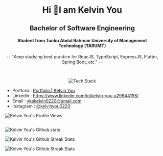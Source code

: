 <h1 align="center">Hi 👋I am Kelvin You</h1>
<h2 align="center">Bachelor of Software Engineering</h2>
<h4 align="center">Student from Tunku Abdul Rahman University of Management Technology (TARUMT)</h4>
<p align="center">-- "Keep studying best practice for ReacJS, TypeScript, ExpressJS, Flutter, Spring Boot, etc." --</p>
<br/>
<p align="center"><img src="https://skillicons.dev/icons?i=ts,js,flutter,python,firebase,dart,spring,postgres,git,github,java,solidity,android&perline=16" alt="Tech Stack" /> </p>

- Portfolio : <a href="https://kelvinyou.vercel.app/" target="_blank">Portfolio | Kelvin You</a>
- Linkedln : <a href="https://www.linkedin.com/in/kelvin-you-a29644198/" target="_blank">https://www.linkedin.com/in/kelvin-you-a29644198/</a>
- Email : <a href="mailto:ykekelvin0220@gmail.com" target="_blank">ykekelvin0220@gmail.com</a> 
- Instagram : <a href="https://www.instagram.com/kelvinyou0220/" target="_blank">@kelvinyou0220</a> 
<link rel="stylesheet" href="https://use.fontawesome.com/releases/v5.15.3/css/all.css" crossorigin="anonymous">

![Kelvin You's Profile Views](https://komarev.com/ghpvc/?username=KelvinYou&style=flat)



## 
![Kelvin You's Github stats](https://github-readme-stats.vercel.app/api?username=KelvinYou&count_private=true&show_icons=true&theme=dark&hide=issues)
  
![Kelvin You's Github Streak Stats](https://github-readme-streak-stats.herokuapp.com/?user=KelvinYou&theme=dark&hide_border=false)

![Kelvin You's Github Streak Stats](https://github-readme-stats.vercel.app/api/top-langs/?username=KelvinYou&layout=compact&theme=dark&langs_count=10)

<!--
**KelvinYou/KelvinYou** is a ✨ _special_ ✨ repository because its `README.md` (this file) appears on your GitHub profile.

Here are some ideas to get you started:

- 🔭 I’m currently working on ...
- 🌱 I’m currently learning ...
- 👯 I’m looking to collaborate on ...
- 🤔 I’m looking for help with ...
- 💬 Ask me about ...
- 📫 How to reach me: ...
- 😄 Pronouns: ...
- ⚡ Fun fact: ...
-->
